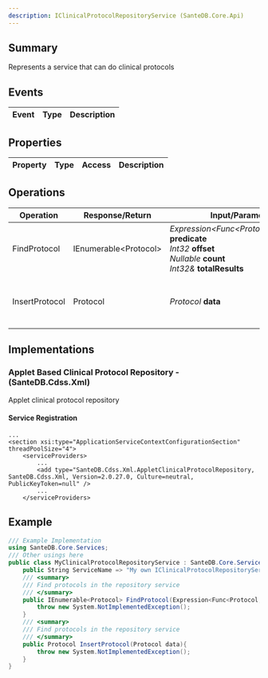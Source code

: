 ```yaml
---
description: IClinicalProtocolRepositoryService (SanteDB.Core.Api)
---
```


## Summary
Represents a service that can do clinical protocols

## Events

|Event|Type|Description|
|-|-|-|

## Properties

|Property|Type|Access|Description|
|-|-|-|-|

## Operations

|Operation|Response/Return|Input/Parameter|Description|
|-|-|-|-|
|FindProtocol|IEnumerable&lt;Protocol>|*Expression<Func<Protocol,Boolean>>* **predicate**<br/>*Int32* **offset**<br/>*Nullable<Int32>* **count**<br/>*Int32&* **totalResults**|Find protocols in the repository service|
|InsertProtocol|Protocol|*Protocol* **data**|Find protocols in the repository service|

## Implementations


### Applet Based Clinical Protocol Repository - (SanteDB.Cdss.Xml)
Applet clinical protocol repository

#### Service Registration
```markup
...
<section xsi:type="ApplicationServiceContextConfigurationSection" threadPoolSize="4">
	<serviceProviders>
		...
		<add type="SanteDB.Cdss.Xml.AppletClinicalProtocolRepository, SanteDB.Cdss.Xml, Version=2.0.27.0, Culture=neutral, PublicKeyToken=null" />
		...
	</serviceProviders>
```
## Example
```csharp
/// Example Implementation
using SanteDB.Core.Services;
/// Other usings here
public class MyClinicalProtocolRepositoryService : SanteDB.Core.Services.IClinicalProtocolRepositoryService { 
	public String ServiceName => "My own IClinicalProtocolRepositoryService service";
	/// <summary>
	/// Find protocols in the repository service
	/// </summary>
	public IEnumerable<Protocol> FindProtocol(Expression<Func<Protocol,Boolean>> predicate,Int32 offset,Nullable<Int32> count,Int32& totalResults){
		throw new System.NotImplementedException();
	}
	/// <summary>
	/// Find protocols in the repository service
	/// </summary>
	public Protocol InsertProtocol(Protocol data){
		throw new System.NotImplementedException();
	}
}
```
